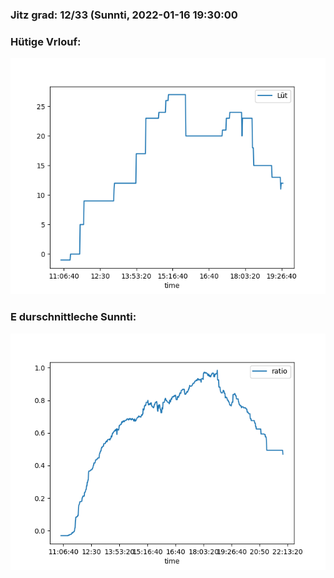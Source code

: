 ### Jitz grad: 12/33 (Sunnti, 2022-01-16 19:30:00

### Hütige Vrlouf:
![Graph](Today.png)

### E durschnittleche Sunnti:
![Graph](Sunnti.png)